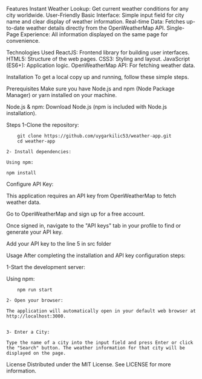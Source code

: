 Features
Instant Weather Lookup: Get current weather conditions for any city worldwide.
User-Friendly Basic Interface: Simple input field for city name and clear display of weather information.
Real-time Data: Fetches up-to-date weather details directly from the OpenWeatherMap API.
Single-Page Experience: All information displayed on the same page for convenience.

Technologies Used
ReactJS: Frontend library for building user interfaces.
HTML5: Structure of the web pages.
CSS3: Styling and layout.
JavaScript (ES6+): Application logic.
OpenWeatherMap API: For fetching weather data.

Installation
To get a local copy up and running, follow these simple steps.

Prerequisites
Make sure you have Node.js and npm (Node Package Manager) or yarn installed on your machine.

Node.js & npm: Download Node.js (npm is included with Node.js installation).

Steps
1-Clone the repository:

```
    git clone https://github.com/uygarkilic53/weather-app.git
    cd weather-app

2- Install dependencies:

Using npm:
```

    npm install

Configure API Key:

This application requires an API key from OpenWeatherMap to fetch weather data.

Go to OpenWeatherMap and sign up for a free account.

Once signed in, navigate to the "API keys" tab in your profile to find or generate your API key.

Add your API key to the line 5 in src folder

Usage
After completing the installation and API key configuration steps:

1-Start the development server:

Using npm:

```
    npm run start

2- Open your browser:

The application will automatically open in your default web browser at http://localhost:3000.


3- Enter a City:

Type the name of a city into the input field and press Enter or click the "Search" button. The weather information for that city will be displayed on the page.
```

License
Distributed under the MIT License. See LICENSE for more information.

